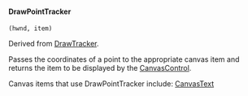 #### DrawPointTracker

``` suneido
(hwnd, item)
```

Derived from [DrawTracker](<DrawTracker.md>).

Passes the coordinates of a point to the appropriate canvas item and 
returns the item to be displayed by the 
[CanvasControl](<../CanvasControl.md>).

Canvas items that use DrawPointTracker include: 
[CanvasText](<../CanvasControl/CanvasText.md>)